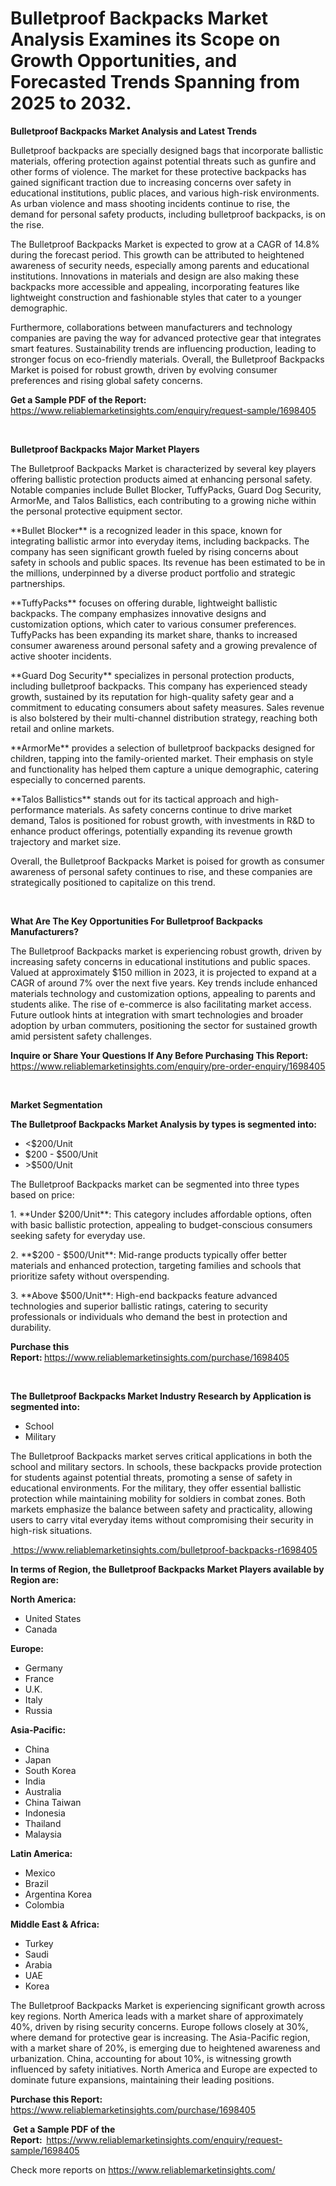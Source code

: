 <p><h1>Bulletproof Backpacks Market Analysis Examines its Scope on Growth Opportunities, and Forecasted Trends Spanning from 2025 to 2032.</h1></p><p><strong>Bulletproof Backpacks Market Analysis and Latest Trends</strong></p>
<p><p>Bulletproof backpacks are specially designed bags that incorporate ballistic materials, offering protection against potential threats such as gunfire and other forms of violence. The market for these protective backpacks has gained significant traction due to increasing concerns over safety in educational institutions, public places, and various high-risk environments. As urban violence and mass shooting incidents continue to rise, the demand for personal safety products, including bulletproof backpacks, is on the rise.</p><p>The Bulletproof Backpacks Market is expected to grow at a CAGR of 14.8% during the forecast period. This growth can be attributed to heightened awareness of security needs, especially among parents and educational institutions. Innovations in materials and design are also making these backpacks more accessible and appealing, incorporating features like lightweight construction and fashionable styles that cater to a younger demographic. </p><p>Furthermore, collaborations between manufacturers and technology companies are paving the way for advanced protective gear that integrates smart features. Sustainability trends are influencing production, leading to stronger focus on eco-friendly materials. Overall, the Bulletproof Backpacks Market is poised for robust growth, driven by evolving consumer preferences and rising global safety concerns.</p></p>
<p><strong>Get a Sample PDF of the Report:&nbsp;</strong> <a href="https://www.reliablemarketinsights.com/enquiry/request-sample/1698405?utm_campaign=3369&utm_medium=2&utm_source=Github&utm_content=ia&utm_term=04042025&utm_id=bulletproof-backpacks">https://www.reliablemarketinsights.com/enquiry/request-sample/1698405</a></p>
<p>&nbsp;</p>
<p><strong>Bulletproof Backpacks Major Market Players</strong></p>
<p><p>The Bulletproof Backpacks Market is characterized by several key players offering ballistic protection products aimed at enhancing personal safety. Notable companies include Bullet Blocker, TuffyPacks, Guard Dog Security, ArmorMe, and Talos Ballistics, each contributing to a growing niche within the personal protective equipment sector.</p><p>**Bullet Blocker** is a recognized leader in this space, known for integrating ballistic armor into everyday items, including backpacks. The company has seen significant growth fueled by rising concerns about safety in schools and public spaces. Its revenue has been estimated to be in the millions, underpinned by a diverse product portfolio and strategic partnerships.</p><p>**TuffyPacks** focuses on offering durable, lightweight ballistic backpacks. The company emphasizes innovative designs and customization options, which cater to various consumer preferences. TuffyPacks has been expanding its market share, thanks to increased consumer awareness around personal safety and a growing prevalence of active shooter incidents.</p><p>**Guard Dog Security** specializes in personal protection products, including bulletproof backpacks. This company has experienced steady growth, sustained by its reputation for high-quality safety gear and a commitment to educating consumers about safety measures. Sales revenue is also bolstered by their multi-channel distribution strategy, reaching both retail and online markets.</p><p>**ArmorMe** provides a selection of bulletproof backpacks designed for children, tapping into the family-oriented market. Their emphasis on style and functionality has helped them capture a unique demographic, catering especially to concerned parents.</p><p>**Talos Ballistics** stands out for its tactical approach and high-performance materials. As safety concerns continue to drive market demand, Talos is positioned for robust growth, with investments in R&D to enhance product offerings, potentially expanding its revenue growth trajectory and market size.</p><p>Overall, the Bulletproof Backpacks Market is poised for growth as consumer awareness of personal safety continues to rise, and these companies are strategically positioned to capitalize on this trend.</p></p>
<p>&nbsp;</p>
<p><strong>What Are The Key Opportunities For Bulletproof Backpacks Manufacturers?</strong></p>
<p><p>The Bulletproof Backpacks market is experiencing robust growth, driven by increasing safety concerns in educational institutions and public spaces. Valued at approximately $150 million in 2023, it is projected to expand at a CAGR of around 7% over the next five years. Key trends include enhanced materials technology and customization options, appealing to parents and students alike. The rise of e-commerce is also facilitating market access. Future outlook hints at integration with smart technologies and broader adoption by urban commuters, positioning the sector for sustained growth amid persistent safety challenges.</p></p>
<p><strong>Inquire or Share Your Questions If Any Before Purchasing This Report:</strong> <a href="https://www.reliablemarketinsights.com/enquiry/pre-order-enquiry/1698405?utm_campaign=3369&utm_medium=2&utm_source=Github&utm_content=ia&utm_term=04042025&utm_id=bulletproof-backpacks">https://www.reliablemarketinsights.com/enquiry/pre-order-enquiry/1698405</a></p>
<p>&nbsp;</p>
<p><strong>Market Segmentation</strong></p>
<p><strong>The Bulletproof Backpacks Market Analysis by types is segmented into:</strong></p>
<p><ul><li><$200/Unit</li><li>$200 - $500/Unit</li><li>>$500/Unit</li></ul></p>
<p><p>The Bulletproof Backpacks market can be segmented into three types based on price: </p><p>1. **Under $200/Unit**: This category includes affordable options, often with basic ballistic protection, appealing to budget-conscious consumers seeking safety for everyday use. </p><p>2. **$200 - $500/Unit**: Mid-range products typically offer better materials and enhanced protection, targeting families and schools that prioritize safety without overspending.</p><p>3. **Above $500/Unit**: High-end backpacks feature advanced technologies and superior ballistic ratings, catering to security professionals or individuals who demand the best in protection and durability.</p></p>
<p><strong>Purchase this Report:&nbsp;</strong><a href="https://www.reliablemarketinsights.com/purchase/1698405?utm_campaign=3369&utm_medium=2&utm_source=Github&utm_content=ia&utm_term=04042025&utm_id=bulletproof-backpacks">https://www.reliablemarketinsights.com/purchase/1698405</a></p>
<p>&nbsp;</p>
<p><strong>The Bulletproof Backpacks Market Industry Research by Application is segmented into:</strong></p>
<p><ul><li>School</li><li>Military</li></ul></p>
<p><p>The Bulletproof Backpacks market serves critical applications in both the school and military sectors. In schools, these backpacks provide protection for students against potential threats, promoting a sense of safety in educational environments. For the military, they offer essential ballistic protection while maintaining mobility for soldiers in combat zones. Both markets emphasize the balance between safety and practicality, allowing users to carry vital everyday items without compromising their security in high-risk situations.</p></p>
<p><a href="https://www.reliablemarketinsights.com/bulletproof-backpacks-r1698405?utm_campaign=3369&utm_medium=2&utm_source=Github&utm_content=ia&utm_term=04042025&utm_id=bulletproof-backpacks">&nbsp;https://www.reliablemarketinsights.com/bulletproof-backpacks-r1698405</a></p>
<p><strong>In terms of Region, the Bulletproof Backpacks Market Players available by Region are:</strong></p>
<p>
    <p> <strong> North America: </strong>
        <ul>
            <li>United States</li>
            <li>Canada</li>
        </ul>
        </p> 
    <p> <strong> Europe: </strong>
        <ul>
            <li>Germany</li>
            <li>France</li>
            <li>U.K.</li>
            <li>Italy</li>
            <li>Russia</li>
        </ul>
        </p> 
    <p> <strong> Asia-Pacific: </strong>
        <ul>
            <li>China</li>
            <li>Japan</li>
            <li>South Korea</li>
            <li>India</li>
            <li>Australia</li>
            <li>China Taiwan</li>
            <li>Indonesia</li>
            <li>Thailand</li>
            <li>Malaysia</li>
        </ul>
        </p> 
    <p> <strong> Latin America: </strong>
        <ul>
            <li>Mexico</li>
            <li>Brazil</li>
            <li>Argentina Korea</li>
            <li>Colombia</li>
        </ul>
        </p> 
    <p> <strong> Middle East & Africa: </strong>
        <ul>
            <li>Turkey</li>
            <li>Saudi</li>
            <li>Arabia</li>
            <li>UAE</li>
            <li>Korea</li>
        </ul>
    </p>
    </p>
<p><p>The Bulletproof Backpacks Market is experiencing significant growth across key regions. North America leads with a market share of approximately 40%, driven by rising security concerns. Europe follows closely at 30%, where demand for protective gear is increasing. The Asia-Pacific region, with a market share of 20%, is emerging due to heightened awareness and urbanization. China, accounting for about 10%, is witnessing growth influenced by safety initiatives. North America and Europe are expected to dominate future expansions, maintaining their leading positions.</p></p>
<p><strong>Purchase this Report: </strong><a href="https://www.reliablemarketinsights.com/purchase/1698405?utm_campaign=3369&utm_medium=2&utm_source=Github&utm_content=ia&utm_term=04042025&utm_id=bulletproof-backpacks">https://www.reliablemarketinsights.com/purchase/1698405</a></p>
<p>&nbsp;<strong>Get a Sample PDF of the Report:&nbsp;&nbsp;</strong><a href="https://www.reliablemarketinsights.com/enquiry/request-sample/1698405?utm_campaign=3369&utm_medium=2&utm_source=Github&utm_content=ia&utm_term=04042025&utm_id=bulletproof-backpacks">https://www.reliablemarketinsights.com/enquiry/request-sample/1698405</a></p>
<p><strong></strong></p>
<p>Check more reports on <a href="https://www.reliablemarketinsights.com/?utm_campaign=3369&utm_medium=2&utm_source=Github&utm_content=ia&utm_term=04042025&utm_id=bulletproof-backpacks">https://www.reliablemarketinsights.com/</a></p>